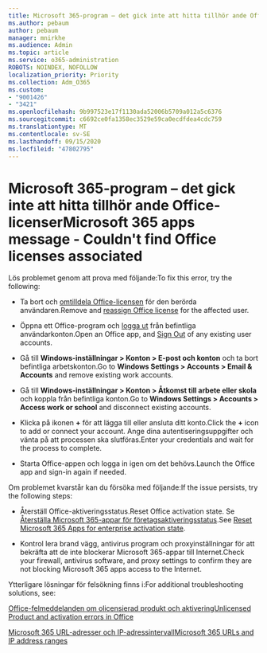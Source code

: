 ```yaml
---
title: Microsoft 365-program – det gick inte att hitta tillhör ande Office-licenser
ms.author: pebaum
author: pebaum
manager: mnirkhe
ms.audience: Admin
ms.topic: article
ms.service: o365-administration
ROBOTS: NOINDEX, NOFOLLOW
localization_priority: Priority
ms.collection: Adm_O365
ms.custom:
- "9001426"
- "3421"
ms.openlocfilehash: 9b997523e17f1130ada52006b5709a012a5c6376
ms.sourcegitcommit: c6692ce0fa1358ec3529e59ca0ecdfdea4cdc759
ms.translationtype: MT
ms.contentlocale: sv-SE
ms.lasthandoff: 09/15/2020
ms.locfileid: "47802795"
---
```

# <a name="microsoft-365-apps-message---couldnt-find-office-licenses-associated"></a><span data-ttu-id="aeee9-102">Microsoft 365-program – det gick inte att hitta tillhör ande Office-licenser</span><span class="sxs-lookup"><span data-stu-id="aeee9-102">Microsoft 365 apps message - Couldn't find Office licenses associated</span></span>

<span data-ttu-id="aeee9-103">Lös problemet genom att prova med följande:</span><span class="sxs-lookup"><span data-stu-id="aeee9-103">To fix this error, try the following:</span></span>

- <span data-ttu-id="aeee9-104">Ta bort och [omtilldela Office-licensen](https://docs.microsoft.com/microsoft-365/admin/manage/assign-licenses-to-users) för den berörda användaren.</span><span class="sxs-lookup"><span data-stu-id="aeee9-104">Remove and [reassign Office license](https://docs.microsoft.com/microsoft-365/admin/manage/assign-licenses-to-users) for the affected user.</span></span>

- <span data-ttu-id="aeee9-105">Öppna ett Office-program och [logga ut](https://support.office.com/article/sign-out-of-office-5a20dc11-47e9-4b6f-945d-478cb6d92071) från befintliga användarkonton.</span><span class="sxs-lookup"><span data-stu-id="aeee9-105">Open an Office app, and [Sign Out](https://support.office.com/article/sign-out-of-office-5a20dc11-47e9-4b6f-945d-478cb6d92071) of any existing user accounts.</span></span>

- <span data-ttu-id="aeee9-106">Gå till **Windows-inställningar > Konton > E-post och konton** och ta bort befintliga arbetskonton.</span><span class="sxs-lookup"><span data-stu-id="aeee9-106">Go to **Windows Settings > Accounts > Email & Accounts** and remove existing work accounts.</span></span>

- <span data-ttu-id="aeee9-107">Gå till **Windows-inställningar > Konton > Åtkomst till arbete eller skola** och koppla från befintliga konton.</span><span class="sxs-lookup"><span data-stu-id="aeee9-107">Go to **Windows Settings > Accounts > Access work or school** and disconnect existing accounts.</span></span>

- <span data-ttu-id="aeee9-108">Klicka på ikonen **+** för att lägga till eller ansluta ditt konto.</span><span class="sxs-lookup"><span data-stu-id="aeee9-108">Click the **+** icon to add or connect your account.</span></span> <span data-ttu-id="aeee9-109">Ange dina autentiseringsuppgifter och vänta på att processen ska slutföras.</span><span class="sxs-lookup"><span data-stu-id="aeee9-109">Enter your credentials and wait for the process to complete.</span></span>

- <span data-ttu-id="aeee9-110">Starta Office-appen och logga in igen om det behövs.</span><span class="sxs-lookup"><span data-stu-id="aeee9-110">Launch the Office app and sign-in again if needed.</span></span>

<span data-ttu-id="aeee9-111">Om problemet kvarstår kan du försöka med följande:</span><span class="sxs-lookup"><span data-stu-id="aeee9-111">If the issue persists, try the following steps:</span></span>

- <span data-ttu-id="aeee9-112">Återställ Office-aktiveringsstatus.</span><span class="sxs-lookup"><span data-stu-id="aeee9-112">Reset Office activation state.</span></span> <span data-ttu-id="aeee9-113">Se [Återställa Microsoft 365-appar för företagsaktiveringsstatus](https://docs.microsoft.com/office365/troubleshoot/activation/reset-office-365-proplus-activation-state).</span><span class="sxs-lookup"><span data-stu-id="aeee9-113">See [Reset Microsoft 365 Apps for enterprise activation state](https://docs.microsoft.com/office365/troubleshoot/activation/reset-office-365-proplus-activation-state).</span></span>

- <span data-ttu-id="aeee9-114">Kontrol lera brand vägg, antivirus program och proxyinställningar för att bekräfta att de inte blockerar Microsoft 365-appar till Internet.</span><span class="sxs-lookup"><span data-stu-id="aeee9-114">Check your firewall, antivirus software, and proxy settings to confirm they are not blocking Microsoft 365 apps access to the Internet.</span></span> 

<span data-ttu-id="aeee9-115">Ytterligare lösningar för felsökning finns i:</span><span class="sxs-lookup"><span data-stu-id="aeee9-115">For additional troubleshooting solutions, see:</span></span>

[<span data-ttu-id="aeee9-116">Office-felmeddelanden om olicensierad produkt och aktivering</span><span class="sxs-lookup"><span data-stu-id="aeee9-116">Unlicensed Product and activation errors in Office</span></span>](https://support.office.com/Article/0d23d3c0-c19c-4b2f-9845-5344fedc4380?wt.mc_id=Alchemy_ClientDIA)

[<span data-ttu-id="aeee9-117">Microsoft 365 URL-adresser och IP-adressintervall</span><span class="sxs-lookup"><span data-stu-id="aeee9-117">Microsoft 365 URLs and IP address ranges</span></span>](https://docs.microsoft.com/office365/enterprise/urls-and-ip-address-ranges)
